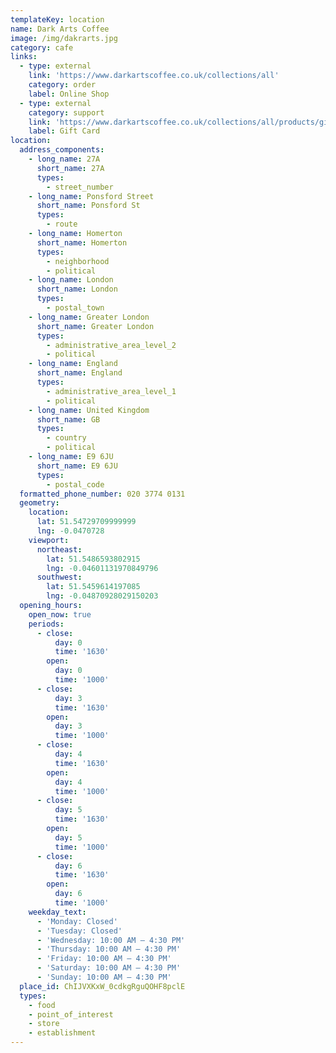 ```yaml
---
templateKey: location
name: Dark Arts Coffee
image: /img/dakrarts.jpg
category: cafe
links:
  - type: external
    link: 'https://www.darkartscoffee.co.uk/collections/all'
    category: order
    label: Online Shop
  - type: external
    category: support
    link: 'https://www.darkartscoffee.co.uk/collections/all/products/gift-card'
    label: Gift Card
location:
  address_components:
    - long_name: 27A
      short_name: 27A
      types:
        - street_number
    - long_name: Ponsford Street
      short_name: Ponsford St
      types:
        - route
    - long_name: Homerton
      short_name: Homerton
      types:
        - neighborhood
        - political
    - long_name: London
      short_name: London
      types:
        - postal_town
    - long_name: Greater London
      short_name: Greater London
      types:
        - administrative_area_level_2
        - political
    - long_name: England
      short_name: England
      types:
        - administrative_area_level_1
        - political
    - long_name: United Kingdom
      short_name: GB
      types:
        - country
        - political
    - long_name: E9 6JU
      short_name: E9 6JU
      types:
        - postal_code
  formatted_phone_number: 020 3774 0131
  geometry:
    location:
      lat: 51.54729709999999
      lng: -0.0470728
    viewport:
      northeast:
        lat: 51.5486593802915
        lng: -0.04601131970849796
      southwest:
        lat: 51.5459614197085
        lng: -0.04870928029150203
  opening_hours:
    open_now: true
    periods:
      - close:
          day: 0
          time: '1630'
        open:
          day: 0
          time: '1000'
      - close:
          day: 3
          time: '1630'
        open:
          day: 3
          time: '1000'
      - close:
          day: 4
          time: '1630'
        open:
          day: 4
          time: '1000'
      - close:
          day: 5
          time: '1630'
        open:
          day: 5
          time: '1000'
      - close:
          day: 6
          time: '1630'
        open:
          day: 6
          time: '1000'
    weekday_text:
      - 'Monday: Closed'
      - 'Tuesday: Closed'
      - 'Wednesday: 10:00 AM – 4:30 PM'
      - 'Thursday: 10:00 AM – 4:30 PM'
      - 'Friday: 10:00 AM – 4:30 PM'
      - 'Saturday: 10:00 AM – 4:30 PM'
      - 'Sunday: 10:00 AM – 4:30 PM'
  place_id: ChIJVXKxW_0cdkgRguQOHF8pclE
  types:
    - food
    - point_of_interest
    - store
    - establishment
---
```

